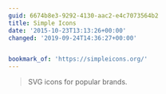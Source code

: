 ```yaml
---
guid: 6674b8e3-9292-4130-aac2-e4c7073564b2
title: Simple Icons
date: '2015-10-23T13:13:26+00:00'
changed: '2019-09-24T14:36:27+00:00'


bookmark_of: 'https://simpleicons.org/'
---
```



<blockquote>SVG icons for popular brands.</blockquote>
